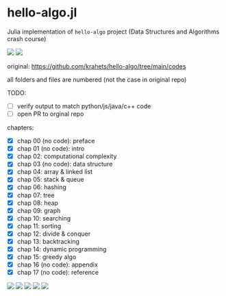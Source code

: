 # hello-algo.jl

Julia implementation of `hello-algo` project (Data Structures and Algorithms crash course)

![](https://img.shields.io/badge/License-CC--BY--NC--SA--4.0-green?logo=creativecommons)
![](https://img.shields.io/badge/Julia-snow?logo=julia&logoColor=9558B2)

original: https://github.com/krahets/hello-algo/tree/main/codes

all folders and files are numbered (not the case in original repo)

TODO:
- [ ] verify output to match python/js/java/c++ code
- [ ] open PR to orginal repo

chapters:
- [x] chap 00 (no code): preface
- [x] chap 01 (no code): intro
- [x] chap 02: computational complexity
- [x] chap 03 (no code): data structure
- [x] chap 04: array &amp; linked list
- [x] chap 05: stack &amp; queue
- [x] chap 06: hashing
- [x] chap 07: tree
- [x] chap 08: heap
- [x] chap 09: graph
- [x] chap 10: searching
- [x] chap 11: sorting
- [x] chap 12: divide &amp; conquer
- [x] chap 13: backtracking
- [x] chap 14: dynamic programming
- [x] chap 15: greedy algo
- [x] chap 16 (no code): appendix
- [x] chap 17 (no code): reference

![](https://tokei.rs/b1/github/phineas-pta/hello-algo.jl?category=files)
![](https://tokei.rs/b1/github/phineas-pta/hello-algo.jl?category=lines)
![](https://tokei.rs/b1/github/phineas-pta/hello-algo.jl?category=code)
![](https://tokei.rs/b1/github/phineas-pta/hello-algo.jl?category=comments)
![](https://tokei.rs/b1/github/phineas-pta/hello-algo.jl?category=blanks)
